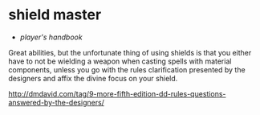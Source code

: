 # shield master

- *player's handbook*

Great abilities, but the unfortunate thing of using shields is that you either have to not be wielding a weapon when casting spells with material components, unless you go with the rules clarification presented by the designers and affix the divine focus on your shield.

http://dmdavid.com/tag/9-more-fifth-edition-dd-rules-questions-answered-by-the-designers/
